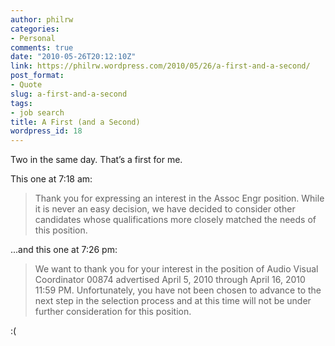 ```yaml
---
author: philrw
categories:
- Personal
comments: true
date: "2010-05-26T20:12:10Z"
link: https://philrw.wordpress.com/2010/05/26/a-first-and-a-second/
post_format:
- Quote
slug: a-first-and-a-second
tags:
- job search
title: A First (and a Second)
wordpress_id: 18
---
```


Two in the same day. That’s a first for me.

This one at 7:18 am:


<blockquote>Thank you for expressing an interest in the Assoc Engr position. While it is never an easy decision, we have decided to consider other candidates whose qualifications more closely matched the needs of this position.</blockquote>


...and this one at 7:26 pm:


<blockquote>We want to thank you for your interest in the position of Audio Visual Coordinator 00874 advertised April 5, 2010 through April 16, 2010 11:59 PM. Unfortunately, you have not been chosen to advance to the next step in the selection process and at this time will not be under further consideration for this position.</blockquote>


:(

